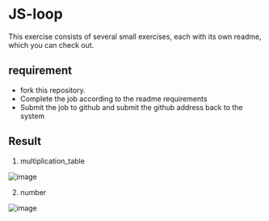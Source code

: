 # JS-loop

This exercise consists of several small exercises, each with its own readme, which you can check out.

## requirement
- fork this repository. 
- Complete the job according to the readme requirements
- Submit the job to github and submit the github address back to the system

## Result
1. multiplication_table

![image](https://user-images.githubusercontent.com/52924993/172345135-318080e6-428b-4b40-95e3-cb7cdc0d1a9c.png)

2. number

![image](https://user-images.githubusercontent.com/52924993/172345211-55d0480a-beaf-42e4-860d-dacdfa3bfeff.png)
